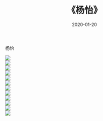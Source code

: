 ﻿---
layout: post
title:  《杨怡》
date:   2020-01-20
img: http://pic.660000.xyz/1:/壁纸/明星魅力/华人明星/杨怡/000.jpg
categories: [美女, 清纯, 唯美]
---

杨怡

 ![](http://pic.660000.xyz/1:/壁纸/明星魅力/华人明星/杨怡/001.jpg) <br>![](http://pic.660000.xyz/1:/壁纸/明星魅力/华人明星/杨怡/002.jpg) <br>![](http://pic.660000.xyz/1:/壁纸/明星魅力/华人明星/杨怡/003.jpg) <br>![](http://pic.660000.xyz/1:/壁纸/明星魅力/华人明星/杨怡/004.jpg) <br>![](http://pic.660000.xyz/1:/壁纸/明星魅力/华人明星/杨怡/005.jpg) <br>![](http://pic.660000.xyz/1:/壁纸/明星魅力/华人明星/杨怡/006.jpg) <br>![](http://pic.660000.xyz/1:/壁纸/明星魅力/华人明星/杨怡/007.jpg) <br>![](http://pic.660000.xyz/1:/壁纸/明星魅力/华人明星/杨怡/008.jpg) <br>![](http://pic.660000.xyz/1:/壁纸/明星魅力/华人明星/杨怡/009.jpg) <br>![](http://pic.660000.xyz/1:/壁纸/明星魅力/华人明星/杨怡/010.jpg) <br>![](http://pic.660000.xyz/1:/壁纸/明星魅力/华人明星/杨怡/011.jpg) <br>![](http://pic.660000.xyz/1:/壁纸/明星魅力/华人明星/杨怡/012.jpg) <br>